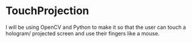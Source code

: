 # TouchProjection
I will be using OpenCV and Python to make it so that the user can touch a hologram/ projected screen and use their fingers like a mouse.
